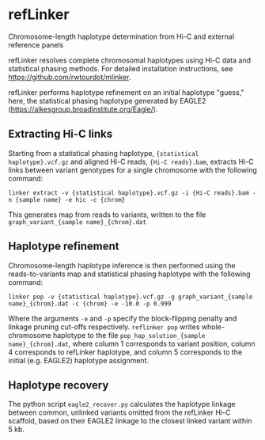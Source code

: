 # refLinker
Chromosome-length haplotype determination from Hi-C and external reference panels

refLinker resolves complete chromosomal haplotypes using Hi-C data and statistical phasing methods. For detailed installation instructions, see https://github.com/rwtourdot/mlinker.

refLinker performs haplotype refinement on an initial haplotype "guess," here, the statistical phasing haplotype generated by EAGLE2 (https://alkesgroup.broadinstitute.org/Eagle/). 

## Extracting Hi-C links

Starting from a statistical phasing haplotype, `{statistical haplotype}.vcf.gz` and aligned Hi-C reads, `{Hi-C reads}.bam`, extracts Hi-C links between variant genotypes for a single chromosome with the following command:

`linker extract -v {statistical haplotype}.vcf.gz -i {Hi-C reads}.bam -n {sample name} -e hic -c {chrom}`

This generates map from reads to variants, written to the file `graph_variant_{sample name}_{chrom}.dat`

## Haplotype refinement

Chromosome-length haplotype inference is then performed using the reads-to-variants map and statistical phasing haplotype with the following command:

`linker pop -v {statistical haplotype}.vcf.gz -g graph_variant_{sample name}_{chrom}.dat -c {chrom} -e -10.0 -p 0.999`

Where the arguments `-e` and `-p` specify the block-flipping penalty and linkage pruning cut-offs respectively. `reflinker pop` writes whole-chromosome haplotype to the file `pop_hap_solution_{sample name}_{chrom}.dat`, where column 1 corresponds to variant position, column 4 corresponds to refLinker haplotype, and column 5 corresponds to the initial (e.g. EAGLE2) haplotype assignment.  

## Haplotype recovery

The python script `eagle2_recover.py` calculates the haplotype linkage between common, unlinked variants omitted from the refLinker Hi-C scaffold, based on their EAGLE2 linkage to the closest linked variant within 5 kb.
